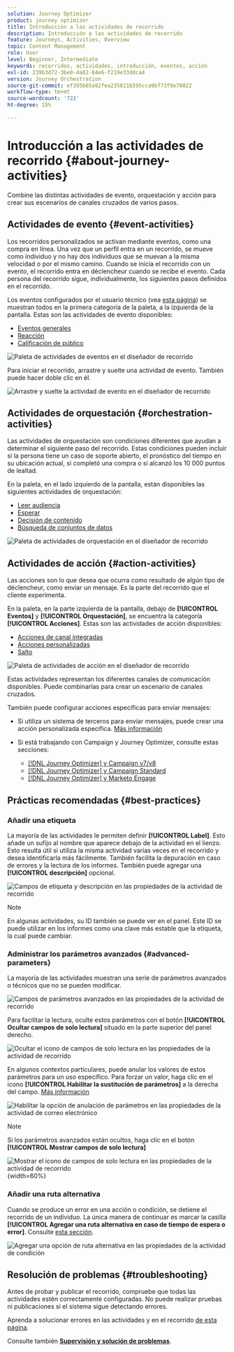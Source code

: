 ```yaml
---
solution: Journey Optimizer
product: journey optimizer
title: Introducción a las actividades de recorrido
description: Introducción a las actividades de recorrido
feature: Journeys, Activities, Overview
topic: Content Management
role: User
level: Beginner, Intermediate
keywords: recorridos, actividades, introducción, eventos, acción
exl-id: 239b3d72-3be0-4a82-84e6-f219e33ddca4
version: Journey Orchestration
source-git-commit: ef395b65a92fea235811b595cca9bf73f9e78022
workflow-type: tm+mt
source-wordcount: '722'
ht-degree: 15%

---
```


# Introducción a las actividades de recorrido {#about-journey-activities}

Combine las distintas actividades de evento, orquestación y acción para crear sus escenarios de canales cruzados de varios pasos.

## Actividades de evento {#event-activities}

Los recorridos personalizados se activan mediante eventos, como una compra en línea. Una vez que un perfil entra en un recorrido, se mueve como individuo y no hay dos individuos que se muevan a la misma velocidad o por el mismo camino. Cuando se inicia el recorrido con un evento, el recorrido entra en déclencheur cuando se recibe el evento. Cada persona del recorrido sigue, individualmente, los siguientes pasos definidos en el recorrido.

Los eventos configurados por el usuario técnico (vea [esta página](../event/about-events.md)) se muestran todos en la primera categoría de la paleta, a la izquierda de la pantalla. Estas son las actividades de evento disponibles:

* [Eventos generales](../building-journeys/general-events.md)
* [Reacción](../building-journeys/reaction-events.md)
* [Calificación de público](../building-journeys/audience-qualification-events.md)

![Paleta de actividades de eventos en el diseñador de recorrido](assets/journey43.png)

Para iniciar el recorrido, arrastre y suelte una actividad de evento. También puede hacer doble clic en él.

![Arrastre y suelte la actividad de evento en el diseñador de recorrido](assets/journey44.png)

## Actividades de orquestación {#orchestration-activities}

Las actividades de orquestación son condiciones diferentes que ayudan a determinar el siguiente paso del recorrido. Estas condiciones pueden incluir si la persona tiene un caso de soporte abierto, el pronóstico del tiempo en su ubicación actual, si completó una compra o si alcanzó los 10 000 puntos de lealtad.

En la paleta, en el lado izquierdo de la pantalla, están disponibles las siguientes actividades de orquestación:

<!--* [Optimize](optimize.md)-->
* [Leer audiencia](read-audience.md)
* [Esperar](wait-activity.md)
* [Decisión de contenido](content-decision.md)
* [Búsqueda de conjuntos de datos](dataset-lookup.md)

![Paleta de actividades de orquestación en el diseñador de recorrido](assets/journey-orchestration-activities.png)

## Actividades de acción {#action-activities}

Las acciones son lo que desea que ocurra como resultado de algún tipo de déclencheur, como enviar un mensaje. Es la parte del recorrido que el cliente experimenta.

En la paleta, en la parte izquierda de la pantalla, debajo de **[!UICONTROL Eventos]** y **[!UICONTROL Orquestación]**, se encuentra la categoría **[!UICONTROL Acciones]**. Estas son las actividades de acción disponibles:

* [Acciones de canal integradas](../building-journeys/journeys-message.md)
* [Acciones personalizadas](../building-journeys/using-custom-actions.md)
* [Salto](../building-journeys/jump.md)

![Paleta de actividades de acción en el diseñador de recorrido](assets/journey58.png)

Estas actividades representan los diferentes canales de comunicación disponibles. Puede combinarlas para crear un escenario de canales cruzados.

También puede configurar acciones específicas para enviar mensajes:

* Si utiliza un sistema de terceros para enviar mensajes, puede crear una acción personalizada específica. [Más información](../action/action.md)

* Si está trabajando con Campaign y Journey Optimizer, consulte estas secciones:

   * [[!DNL Journey Optimizer] y Campaign v7/v8](../action/acc-action.md)
   * [[!DNL Journey Optimizer] y Campaign Standard](../action/acs-action.md)
   * [[!DNL Journey Optimizer] y Marketo Engage](../action/marketo-engage.md)

## Prácticas recomendadas {#best-practices}

### Añadir una etiqueta

La mayoría de las actividades le permiten definir **[!UICONTROL Label]**. Esto añade un sufijo al nombre que aparece debajo de la actividad en el lienzo. Esto resulta útil si utiliza la misma actividad varias veces en el recorrido y desea identificarla más fácilmente. También facilita la depuración en caso de errores y la lectura de los informes. También puede agregar una **[!UICONTROL descripción]** opcional.

![Campos de etiqueta y descripción en las propiedades de la actividad de recorrido](assets/journey-action-label.png)

>[!NOTE]
>
>En algunas actividades, su ID también se puede ver en el panel. Este ID se puede utilizar en los informes como una clave más estable que la etiqueta, la cual puede cambiar.

### Administrar los parámetros avanzados {#advanced-parameters}

La mayoría de las actividades muestran una serie de parámetros avanzados o técnicos que no se pueden modificar.

![Campos de parámetros avanzados en las propiedades de la actividad de recorrido](assets/journey-advanced-parameters.png)

Para facilitar la lectura, oculte estos parámetros con el botón **[!UICONTROL Ocultar campos de solo lectura]** situado en la parte superior del panel derecho.

![Ocultar el icono de campos de solo lectura en las propiedades de la actividad de recorrido](assets/journey-hide-read-only-fields.png)

En algunos contextos particulares, puede anular los valores de estos parámetros para un uso específico. Para forzar un valor, haga clic en el icono **[!UICONTROL Habilitar la sustitución de parámetros]** a la derecha del campo. [Más información](../configuration/primary-email-addresses.md#journey-parameters)

![Habilitar la opción de anulación de parámetros en las propiedades de la actividad de correo electrónico](assets/journey-enable-parameter-override.png)

>[!NOTE]
>
>Si los parámetros avanzados están ocultos, haga clic en el botón **[!UICONTROL Mostrar campos de solo lectura]**
>
>![Mostrar el icono de campos de solo lectura en las propiedades de la actividad de recorrido](assets/journey-show-read-only-fields.png){width=60%}

### Añadir una ruta alternativa

Cuando se produce un error en una acción o condición, se detiene el recorrido de un individuo. La única manera de continuar es marcar la casilla **[!UICONTROL Agregar una ruta alternativa en caso de tiempo de espera o error]**. Consulte [esta sección](../building-journeys/using-the-journey-designer.md#paths).

![Agregar una opción de ruta alternativa en las propiedades de la actividad de condición](assets/journey42.png)

## Resolución de problemas {#troubleshooting}

Antes de probar y publicar el recorrido, compruebe que todas las actividades estén correctamente configuradas. No puede realizar pruebas ni publicaciones si el sistema sigue detectando errores.

Aprenda a solucionar errores en las actividades y en el recorrido [de esta página](troubleshooting.md).

Consulte también **[Supervisión y solución de problemas](/help/rp_landing_pages/troubleshoot-journey-landing-page.md)**.
